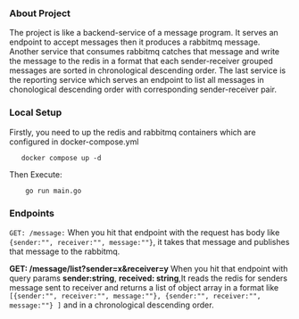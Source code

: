 ### About Project
The project is like a backend-service of a message program.
It serves an endpoint to accept messages then it produces
a rabbitmq message. Another service that consumes rabbitmq
catches that message and write the message to the redis in a
format that each sender-receiver grouped messages are sorted
in chronological descending order. The last service is
the reporting service which serves an endpoint to list
all messages in chonological descending order with corresponding
sender-receiver pair.

### Local Setup

Firstly, you need to up the redis and rabbitmq containers
which are configured in docker-compose.yml

```shell
   docker compose up -d
```

Then Execute:

```shell
    go run main.go
```


### Endpoints

`GET: /message:` When you hit that endpoint with the request
has body like `{sender:"", receiver:"", message:""}`, it takes
that message and publishes that message to the rabbitmq.

**GET: /message/list?sender=x&receiver=y** When you hit that
endpoint with query params **sender:string**, **received: string**,It
reads the redis for senders message sent to receiver and returns a list of object
array in a format like
`[{sender:"", receiver:"", message:""},
{sender:"", receiver:"", message:""}
]` and in a chronological descending order.
